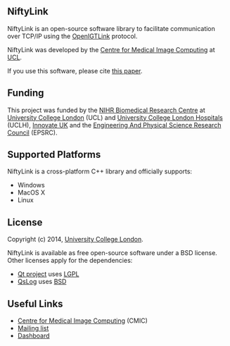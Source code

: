 NiftyLink
---------

NiftyLink is an open-source software library to facilitate
communication over TCP/IP using the [OpenIGTLink][openigtlink] protocol.

NiftyLink was developed by the [Centre for Medical Image Computing][cmic] at [UCL][ucl].

If you use this software, please cite [this paper][citation].

Funding
-------------

This project was funded by the [NIHR Biomedical
Research Centre][nihr] at [University College London][ucl] (UCL) and
[University College London Hospitals][uclh] (UCLH), 
[Innovate UK][innovateuk] and the [Engineering And
Physical Science Research Council][epsrc] (EPSRC).

Supported Platforms
-----------------------------

NiftyLink is a cross-platform C++ library and officially supports:

 - Windows
 - MacOS X
 - Linux

License
-----------

Copyright (c) 2014, [University College London][ucl].

NiftyLink is available as free open-source software under a BSD license.
Other licenses apply for the dependencies:

 - [Qt project][qt] uses [LGPL][qt-lgpl]
 - [QsLog][qslog] uses [BSD][qslog-bsd]

Useful Links
------------------

 - [Centre for Medical Image Computing][cmic] (CMIC)
 - [Mailing list][mailinglist]
 - [Dashboard][dashboard]

[openigtlink]: http://openigtlink.org
[cmic]: http://cmic.cs.ucl.ac.uk
[ucl]: http://www.ucl.ac.uk
[qt]: http://qt-project.org
[qt-lgpl]: http://qt-project.org/products/licensing
[qslog]: https://bitbucket.org/razvanpetru/qt-components/wiki/QsLog
[qslog-bsd]: http://opensource.org/licenses/BSD-3-Clause
[nihr]: http://www.nihr.ac.uk/research
[uclh]: http://www.uclh.nhs.uk
[innovateuk]: https://www.innovateuk.org
[epsrc]: http://www.epsrc.ac.uk
[mailinglist]: https://www.mailinglists.ucl.ac.uk/mailman/listinfo/niftk-users
[api]: http://cmic.cs.ucl.ac.uk/platform/niftk/current/NiftyLink/index.html
[dashboard]: http://cdash.cmiclab.cs.ucl.ac.uk/index.php?project=NiftyLink
[citation]: http://link.springer.com/article/10.1007%2Fs11548-014-1124-7
